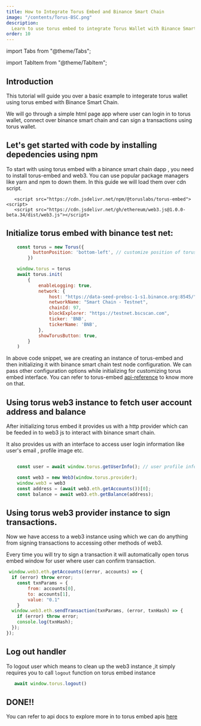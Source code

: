 ```yaml
---
title: How to Integrate Torus Embed and Binance Smart Chain
image: "/contents/Torus-BSC.png"
description:
  Learn to use torus embed to integrate Torus Wallet with Binance Smart Chain
order: 10
---
```


import Tabs from "@theme/Tabs";

import TabItem from "@theme/TabItem";

## Introduction

This tutorial will guide you over a basic example to integerate torus wallet using
torus embed with Binance Smart Chain.

We will go through a simple html page app where user can login in to torus wallet, connect over binance smart chain and can sign a transactions using torus wallet.


## Let's get started with code by installing depedencies using npm

To start with using torus embed with a binance smart chain dapp , you need to
install torus-embed and web3. You can use popular package managers like yarn and npm
to down them. In this guide we will load them over cdn script.

```shell
   <script src="https://cdn.jsdelivr.net/npm/@toruslabs/torus-embed"> <script>
   <script src="https://cdn.jsdelivr.net/gh/ethereum/web3.js@1.0.0-beta.34/dist/web3.js"></script>
```

## Initialize torus embed with binance test net:

```js
    const torus = new Torus({
          buttonPosition: 'bottom-left', // customize position of torus icon in dapp
        })

    window.torus = torus
    await torus.init(
        {
            enableLogging: true,
            network: {
                host: "https://data-seed-prebsc-1-s1.binance.org:8545/", // mandatory
                networkName: "Smart Chain - Testnet",
                chainId: 97,
                blockExplorer: "https://testnet.bscscan.com",
                ticker: 'BNB',
                tickerName: 'BNB',
            },
            showTorusButton: true,
        }
    )
```

In above code snippet, we are creating an instance of torus-embed and then initializing it with binance smart chain test node configuration.
We can pass other configuration options while initializing for customizing torus embed interface. You can refer to torus-embed [api-reference](https://docs.tor.us/wallet/api-reference/class) to know more on that.

## Using torus web3 instance to fetch user account address and balance

After initializing torus embed it provides us with a http provider which can be feeded in to web3 js to interact with binance smart chain.

It also provides us with an interface to access user login information like user's email , profile image etc.

```js

    const user = await window.torus.getUserInfo(); // user profile info (email address etc)

    const web3 = new Web3(window.torus.provider);
    window.web3 = web3
    const address = (await web3.eth.getAccounts())[0];
    const balance = await web3.eth.getBalance(address);

```

## Using torus web3 provider instance to sign transactions.

Now we have access to a web3 instance using which we can do anything from signing transactions to accessing other methods of web3.

Every time you will try to sign a transaction it will automatically open torus embed window for user where user can confirm transaction.

```js
 window.web3.eth.getAccounts((error, accounts) => {
  if (error) throw error;
    const txnParams = {
        from: accounts[0],
        to: accounts[1],
        value: "0.1"
    }
  window.web3.eth.sendTransaction(txnParams, (error, txnHash) => {
    if (error) throw error;
    console.log(txnHash);
  });
});
```


## Log out handler
To logout user which means to clean up the web3 instance ,it simply requires you to call  `logout` function on torus embed instance

```js
   await window.torus.logout()
```

## DONE!!
You can refer to api docs to explore more in to torus embed apis [here](https://docs.tor.us/wallet/api-reference/class)
